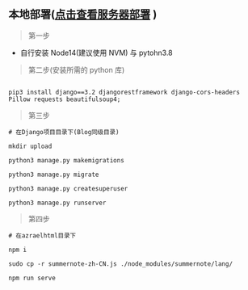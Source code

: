 ## 本地部署([点击查看服务器部署](./DeployedOnTheServer.md) )

> 第一步

- 自行安装 Node14(建议使用 NVM) 与 pytohn3.8

> 第二步(安装所需的 python 库)

```shell

pip3 install django==3.2 djangorestframework django-cors-headers  Pillow requests beautifulsoup4;

```

> 第三步

```shell
# 在Django项目目录下(Blog同级目录)

mkdir upload

python3 manage.py makemigrations

python3 manage.py migrate

python3 manage.py createsuperuser

python3 manage.py runserver

```

> 第四步

```shell
# 在azraelhtml目录下

npm i

sudo cp -r summernote-zh-CN.js ./node_modules/summernote/lang/

npm run serve
```
